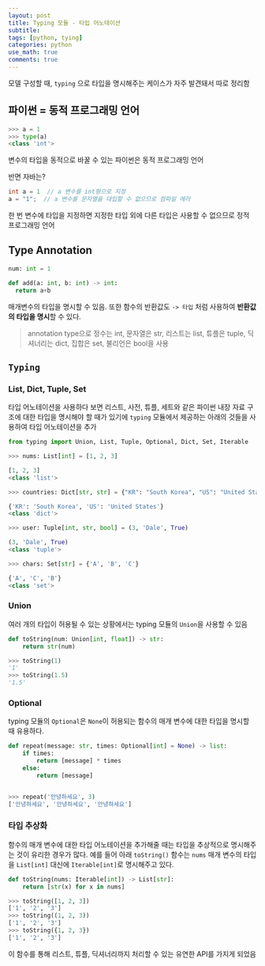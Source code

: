```yaml
---
layout: post
title: Typing 모듈 - 타입 어노테이션
subtitle: 
tags: [python, tying]
categories: python
use_math: true
comments: true
---
```


모델 구성할 때, `typing` 으로 타입을 명시해주는 케이스가 자주 발견돼서 따로 정리함

## 파이썬 = 동적 프로그래밍 언어

```python
>>> a = 1
>>> type(a)
<class 'int'>
```
변수의 타입을 동적으로 바꿀 수 있는 파이썬은 동적 프로그래밍 언어


반면 자바는?

```java
int a = 1  // a 변수를 int형으로 지정
a = "1";  // a 변수를 문자열을 대입할 수 없으므로 컴파일 에러
```

한 번 변수에 타입을 지정하면 지정한 타입 외에 다른 타입은 사용할 수 없으므로 정적 프로그래밍 언어

## Type Annotation

```python
num: int = 1
```

```python
def add(a: int, b: int) -> int:
  return a+b
```

매개변수의 타입을 명시할 수 있음. 또한 함수의 반환값도 `-> 타입` 처럼 사용하여 **반환값의 타입을 명시**할 수 있다.

> annotation type으로 정수는 int, 문자열은 str, 리스트는 list, 튜플은 tuple, 딕셔너리는 dict, 집합은 set, 불리언은 bool을 사용


## `Typing`

### List, Dict, Tuple, Set

타입 어노테이션을 사용하다 보면 리스트, 사전, 튜플, 세트와 같은 파이썬 내장 자료 구조에 대한 타입을 명시해야 할 때가 있기에 `typing` 모듈에서 제공하는 아래의 것들을 사용하여 타입 어노테이션을 추가

```python
from typing import Union, List, Tuple, Optional, Dict, Set, Iterable
```

```python
>>> nums: List[int] = [1, 2, 3]

[1, 2, 3]
<class 'list'>
```

```python
>>> countries: Dict[str, str] = {"KR": "South Korea", "US": "United States"}

{'KR': 'South Korea', 'US': 'United States'}
<class 'dict'>
```

```python
>>> user: Tuple[int, str, bool] = (3, 'Dale', True)

(3, 'Dale', True)
<class 'tuple'>
```

```python
>>> chars: Set[str] = {'A', 'B', 'C'}

{'A', 'C', 'B'}
<class 'set'>
```

### Union

여러 개의 타입이 허용될 수 있는 상황에서는 typing 모듈의 `Union`을 사용할 수 있음

```python
def toString(num: Union[int, float]) -> str:
    return str(num)

>>> toString(1)
'1'
>>> toString(1.5)
'1.5'
```

### Optional

typing 모듈의 `Optional`은 `None`이 허용되는 함수의 매개 변수에 대한 타입을 명시할 때 유용하다.

```python
def repeat(message: str, times: Optional[int] = None) -> list:
    if times:
        return [message] * times
    else:
        return [message]


>>> repeat('안녕하세요', 3)
['안녕하세요', '안녕하세요', '안녕하세요']
```

### 타입 추상화

함수의 매개 변수에 대한 타입 어노테이션을 추가해줄 때는 타입을 추상적으로 명시해주는 것이 유리한 경우가 많다. 예를 들어 아래 `toString()` 함수는 `nums` 매개 변수의 타입을 `List[int]` 대신에 `Iterable[int]`로 명시해주고 있다.

```python
def toString(nums: Iterable[int]) -> List[str]:
    return [str(x) for x in nums]

>>> toString([1, 2, 3])
['1', '2', '3']
>>> toString((1, 2, 3))
['1', '2', '3']
>>> toString({1, 2, 3})
['1', '2', '3']
```

이 함수를 통해 리스트, 튜플, 딕셔너리까지 처리할 수 있는 유연한 API를 가지게 되었음